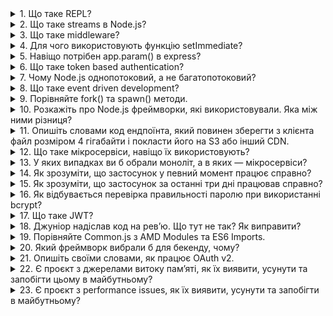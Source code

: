 <details>
<summary>1. Що таке REPL?</summary>

**REPL** - це скорочення від **"Read-Eval-Print Loop"**, що означає "Цикл читання-оцінки-виведення". Це інтерактивне середовище програмування, яке дозволяє вам вводити команди (чи код) на мові програмування, виконувати їх, отримувати результат і повторювати процес знову і знову.

У REPL немає необхідності компілювати програму перед запуском, тому що він відразу виконує код після кожної команди, що дозволяє швидко експериментувати з кодом і тестувати різні ідеї.

Більшість сучасних мов програмування мають REPL, такі як Python, Ruby, JavaScript, Lisp, і багато інших. Використання REPL є корисним для швидкого тестування і налагодження коду, вивчення мов програмування, та для виконання швидких обчислень або операцій.
</details>

<details>
<summary>2. Що таке streams в Node.js?</summary>

**Streams** в Node.js - це інтерфейс, який дозволяє читати або записувати дані з джерела чи призначення по частинам (chunks), а не повністю.

Це особливо корисно для обробки великих файлів, які не можуть бути завантажені в пам'ять одночасно. Замість цього, дані читаються або записуються частинами, що дозволяє обробляти їх швидко та ефективно.

У Node.js існує декілька типів стрімів, таких як Readable, Writable, Duplex та Transform. Кожен з них виконує свою функцію, наприклад, Readable стрім може бути використаний для читання даних, тоді як Writable стрім може бути використаний для запису даних.

Стріми можуть бути підключені до інших стрімів, що дозволяє забезпечувати обробку даних з джерела до призначення в найбільш оптимальний спосіб. Наприклад, читання даних з одного стріму та запис даних до іншого стріму можуть бути об'єднані в один конвеєр, який оброблює дані при пересиланні їх від одного стріму до іншого.
</details>
<details>
<summary>3. Що таке middleware?</summary>

**Middleware** - це програмне забезпечення, яке функціонує як проміжний шар між різними компонентами програмного забезпечення, такими як веб-додатки, фреймворки або сервери.

У контексті веб-розробки, middleware - це функція, яка виконується перед тим, як запит буде переданий до кінцевого обробника (handler) запиту. Ці функції можуть бути використані для різних задач, таких як перевірка авторизації, обробка запитів форм, логування тощо.

Middleware можна ланцюгувати, тобто виконувати послідовність middleware-функцій перед передачею запиту до кінцевого обробника. Під час виконання ланцюга middleware-функцій, кожна функція може змінювати об'єкт запиту та відповіді перед їх передачею до наступної middleware-функції в ланцюгу.

**Middleware** - це потужний інструмент, який дозволяє додавати різноманітну логіку до вашого веб-додатку або фреймворку, розбивати її на частини і повторно використовувати. Вона дозволяє розширювати функціональність вашого програмного забезпечення та збільшувати його стійкість та надійність.
</details>

<details>

<summary>4. Для чого використовують функцію setImmediate?</summary>

Функція `setImmediate` використовується в Node.js для запуску функції, коли цикл подій (event loop) вільний для виконання нових завдань.

Коли функція передається в `setImmediate`, вона виконується в наступному циклі подій, після того, як поточний цикл подій буде завершений, і будь-які інші функції, які зареєстровані на цей час, будуть виконані.

Це може бути корисно для виконання функцій, які мають великий обсяг розрахунків або інтенсивні операції введення/виведення (I/O), тому що виконання їх безпосередньо в циклі подій може призвести до блокування циклу подій і зменшення продуктивності вашого додатку.

Крім того, використання `setImmediate` дозволяє вам створювати "м'які" таймери, які виконуються як тільки цикл подій стає вільним. Це дозволяє вам керувати часом виконання вашого коду, зменшуючи затримки, які можуть виникнути при використанні інших методів таймерів.

Отже, setImmediate є потужним інструментом для керування часом виконання функцій в Node.js, що дозволяє підвищити продуктивність вашого додатку та зменшити затримки.

</details>

<details>
<summary>5. Навіщо потрібен app.param() в express?</summary>

`app.param()` в Express - це метод, який дозволяє обробляти спільні параметри запитів (common request parameters) на рівні додатку. Використання `app.param()` дозволяє спростити код, зменшити дублювання та зберегти час на обробці параметрів у кожному маршруті окремо.

Коли параметр вказується в маршруті з використанням двокрапки `:` (наприклад, `/users/:userId`), його значення можна отримати в функції-обробнику (handler function) через об'єкт запиту (`req.params.userId`). Якщо потрібно здійснити певну обробку з параметром перед тим, як він буде переданий функції-обробнику, то можна використовувати `app.param()`.

`app.param()` дозволяє зареєструвати функцію-обробник, яка буде виконуватися для певного параметра у всіх маршрутах, які використовують цей параметр. Функція-обробник приймає три параметри: назву параметра, функцію-обробник та наступну функцію (next), яку потрібно викликати для продовження обробки запиту. Функція-обробник може змінювати значення параметра, валідувати його або взагалі його відкидати.

Наприклад, якщо в додатку використовується `:userId` як параметр в багатьох маршрутах, можна використати `app.param()` для збереження коду та зменшення дублювання.

```jsx
app.param('userId', (req, res, next, userId) => {
  User.findById(userId, (err, user) => {
    if (err) return next(err);
    if (!user) return next(new Error('User not found'));
    req.user = user;
    next();
  });
});

app.get('/users/:userId', (req, res) => {
  res.send(`User ${req.user.name} found`);
});

app.put('/users/:userId', (req, res) => {
  req.user.name = req.body.name;
  req.user.save((err) => {
    if (err) return next(err);
    res.send(`User ${req.user.name} updated`);
  });
});
```

В цьому прикладі `app.param()` використовується для отримання об'єкта користувача (`req.user`) за його ідентифікатором (`userId`) і додавання його до об'єкту запиту. Це дозволяє забезпечити наявність об'єкта користувача в об'єкті запиту для всіх маршрутів, які використовують цей параметр.

У цьому прикладі `app.get()` та `app.put()` маршрути отримують доступ до об'єкта користувача через `req.user`, який був доданий в функції-обробнику `app.param()`.

Отже, `app.param()` дозволяє забезпечити єдину обробку параметрів запитів на рівні додатку, що дозволяє зменшити дублювання коду, полегшити обробку помилок та збільшити ефективність додатку.

</details>

<details>
<summary>6. Що таке token based authentication?</summary>

**Token-based authentication** - це метод аутентифікації, що базується на використанні токенів для підтвердження ідентифікації користувача.

Зазвичай, при вході користувача до системи йому видається токен (token), який зберігається на його стороні (наприклад, у вигляді cookie або local storage в браузері) та надсилається з кожним запитом до сервера. Сервер може перевірити токен, щоб переконатися, що запит відправляється від користувача, який має дійсний токен, і авторизувати запит.

Токен зазвичай містить інформацію про користувача та додаткові дані, такі як термін дії, обмеження прав доступу тощо. Якщо токен знайдено не дійсним або він має прострочений термін дії, сервер може відхилити запит.

Існують різні методи створення токенів, наприклад, JWT (JSON Web Tokens) та OAuth (Open Authorization). JWT є одним з найпопулярніших методів, що використовуються в багатьох веб-додатках для створення токенів.

</details>

<details>
    <summary>7. Чому Node.js однопотоковий, а не багатопотоковий?</summary>

Node.js є однопотоковою платформою з подієвим циклом обробки подій (event-driven), а не багатопотоковою платформою, як багато інших серверних технологій, таких як Apache або Nginx.

Це пов'язано з тим, що Node.js зосереджений на високопродуктивному введенні/виведенні (I/O) та операціях мережі, які часто є блокуючими для інших мов програмування. Замість створення багатьох потоків, які займають багато пам'яті та збільшують складність кодування та відлагодження, Node.js використовує один потік з циклом подій, щоб ефективно обробляти запити та реагувати на події, коли вони виникають.

Це дає можливість Node.js досягати високої продуктивності та ефективно використовувати ресурси сервера, що особливо важливо в інтенсивних мережевих додатках з великою кількістю паралельних підключень. В той же час, Node.js дозволяє розширювати можливості за допомогою модулів, таких як `cluster`, що дозволяють запускати декілька процесів Node.js на різних ядрах процесора, тим самим забезпечуючи паралельне виконання коду та збільшуючи потужність обчислень.

</details>

<details>
<summary>8. Що таке event driven development?</summary>

**Event-driven development** (EDD) - це методологія розробки програмного забезпечення, в якій функціонування додатку базується на подіях, що відбуваються в системі або взаємодії з користувачем.

У традиційному процесі розробки програмного забезпечення, програма виконує послідовне виконання кожної операції і чекає на завершення кожної дії, перш ніж переходити до наступної. У EDD, програма реагує на події, що відбуваються в системі, тобто вона не чекає на завершення дій, а відразу реагує на подію, що її викликала.

Для реалізації EDD використовуються подійні архітектури, які забезпечують взаємодію між об'єктами програми через відправку та отримання подій. Коли стається якась подія, система відправляє повідомлення про цю подію всім підписаним на неї об'єктам, що дозволяє вони реагувати на неї, виконуючи потрібну дію.

Event-driven development є популярним підходом в розробці веб-додатків та інших додатків, які взаємодіють з користувачем. Цей підхід дозволяє забезпечувати швидку відповідь на дії користувача та реагувати на зміни в системі в реальному часі. Node.js - це приклад технології, яка базується на EDD, тому що вона використовує подійну модель для обробки подій та відповіді на запити.

</details>

<details>
<summary>9. Порівняйте fork() та spawn() методи.</summary>

`fork()` та `spawn()` - це методи Node.js, які дозволяють запускати дочірні процеси в Node.js.

`fork()` використовується для створення нового процесу Node.js, який запускається як дочірній процес. Цей метод зазвичай використовується для створення багатопроцесових програм, де кожен процес може працювати зі своїми власними ресурсами, такими як пам'ять та файлова система. Кожен процес має свій власний об'єкт процесу, який забезпечує комунікацію між дочірнім та батьківським процесами.

`spawn()` використовується для запуску зовнішніх процесів, які можуть бути написані на будь-якій мові програмування. Цей метод дозволяє використовувати стандартні потоки введення-виведення (stdin, stdout, stderr) для взаємодії зі сторонніми процесами. За допомогою методу `spawn()` можна передавати аргументи виконання, налаштування та середовище виконання стороннього процесу.

Основна відмінність між `fork()` та `spawn()` полягає в тому, що `fork()` створює новий процес Node.js, тоді як `spawn()` запускає зовнішні процеси. Крім того, `spawn()` дозволяє передавати більше конфігураційних параметрів та аргументів, тоді як `fork()` дозволяє створювати нові процеси Node.js з максимальною зручністю для комунікації з батьківським процесом.

Отже, вибір методу залежить від конкретного випадку використання. Якщо вам потрібно запустити зовнішній процес, то ви можете використовувати метод `spawn()`, а якщо вам потрібно створити багатопоточну програму, то `fork()` може бути кращим варіантом.

</details>

<details>
<summary>10. Розкажіть про Node.js фреймворки, які використовували. Яка між ними різниця?</summary>

Node.js - це платформа для розробки серверних додатків на JavaScript. Одним з переваг Node.js є те, що він має велику кількість фреймворків для розробки веб-додатків. В цьому відповіді я розкажу про деякі фреймворки, які я використовував і про їх відмінності.

1. Express.js - це найбільш популярний фреймворк для розробки веб-додатків на Node.js. Він має велику кількість розширень, що дозволяє легко розширювати його функціональність. Один з його недоліків полягає в тому, що він не має вбудованої підтримки для виконання деяких операцій, таких як автентифікація та авторизація.

2. Koa.js - це фреймворк, який створений на базі Express.js, але має більш простий та зручний синтаксис. Він дозволяє легко створювати middleware та дозволяє підключати розширення.

3. Hapi.js - це фреймворк, який має вбудовану підтримку для автентифікації та авторизації, а також забезпечує зручний інтерфейс для роботи зі статичними файлами. Hapi.js є готовим до використання фреймворком, що дозволяє зосередитися на бізнес-логіці веб-додатка, а не на технічних деталях.

4. Nest.js - це фреймворк, який створений на базі TypeScript і має вбудовану підтримку для Dependency Injection (DI). Він дозволяє легко розширювати функціональність та робити код більш читабельним.

Ці фреймворки мають різні особливості та підходи до розробки веб-додатків на Node.js. Вибір фреймворку залежить від ва

</details>

<details>
<summary>11. Опишіть словами код ендпоїнта, який повинен зберегти з клієнта файл розміром 4 гігабайти і покласти його на S3 або інший CDN.</summary>

</details>

<details>
<summary>12. Що таке мікросервіси, навіщо їх використовують?</summary>

</details>

<details>
<summary>13. У яких випадках ви б обрали моноліт, а в яких — мікросервіси?</summary>

</details>

<details>
<summary>14. Як зрозуміти, що застосунок у певний момент працює справно?</summary>

</details>

<details>
<summary>15. Як зрозуміти, що застосунок за останні три дні працював справно?</summary>

</details>

<details>
<summary>16. Як відбувається перевірка правильності паролю при використанні bcrypt?</summary>

</details>

<details>
<summary>17. Що таке JWT?</summary>

</details>

<details>
<summary>18. Джуніор надіслав код на рев’ю. Що тут не так? Як виправити?</summary>

```js
router.post ( '/ users', async (req, res, next) => {
    const user = await db.createUser (req);
    
    if (user) {
      return res.json (users);
    }
    
    res.json ({error: "can not create user"})
})
```


</details>

<details>
<summary>19. Порівняйте Common.js з AMD Modules та ES6 Imports.</summary>

</details>

<details>
<summary>20. Який фреймворк вибрали б для бекенду, чому?</summary>

</details>

<details>
<summary>21. Опишіть своїми словами, як працює OAuth v2.</summary>

</details>

<details>
<summary>22. Є проєкт з джерелами витоку пам’яті, як їх виявити, усунути та запобігти цьому в майбутньому?</summary>

</details>

<details>
<summary>23. Є проєкт з performance issues, як їх виявити, усунути та запобігти в майбутньому?</summary>

</details>

